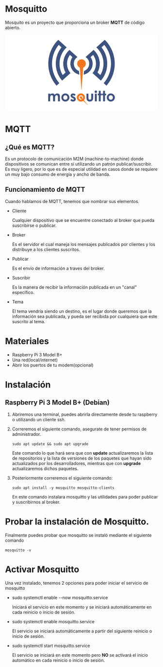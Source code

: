# Mosquitto
Mosquito es un proyecto que proporciona un broker **MQTT** de código abierto.

![mosquitto](imagenes/mosquitto.png)
# MQTT
## ¿Qué es MQTT?
Es un protocolo de comunicación M2M (machine-to-machine) donde dispositivos se comunican entre sí utilizando un patrón publicar/suscribir. Es muy ligero, por lo que es de especial utilidad en casos donde se requiere un muy bajo consumo de energía y ancho de banda.
## Funcionamiento de MQTT
Cuando hablamos de MQTT, tenemos que nombrar sus elementos.
- Cliente
  
  Cualquier dispositivo que se encuentre conectado al broker que pueda suscribirse o publicar.
- Broker
  
  Es el servidor el cual maneja los mensajes publicados por clientes y los distribuye a los clientes suscritos.
- Publicar
  
  Es el envío de información a traves del broker.
- Suscribir
  
  Es la manera de recibir la información publicada en un "canal" específico.
- Tema
  
  El tema vendría siendo un destino, es el lugar donde queremos que la información sea publicada, y pueda ser recibida por cualquiera que este suscrito al tema.

# Materiales
- Raspberry Pi 3 Model B+
- Una red(local/internet)
- Abrir los puertos de tu modem(opcional)
# Instalación
## Raspberry Pi 3 Model B+ (Debian)
1. Abriremos una terminal, puedes abrirla directamente desde tu raspberry o utilizando un cliente ssh.
2. Correremos el siguiente comando, asegurate de tener permisos de administrador.
   
   `sudo apt update && sudo apt upgrade`

   Este comando lo que hará sera que con **update** actualizaremos la lista de repositorios y la lista de versiones de los paquetes que hayan sido actualizados por los desarrolladores, mientras que con **upgrade** actualizaremos dichos paquetes.
3. Posteriormente correremos el siguiente comando:
   
   `sudo apt install -y mosquitto mosquitto-clients`

   En este comando instalara mosquitto y las utilidades para poder publicar y suscribirnos al broker.

# Probar la instalación de Mosquitto.
Finalmente puedes probar que mosquitto se instaló mediante el siguiente comando

`mosquitto -v`
# Activar Mosquitto
Una vez instalado, tenemos 2 opciones para poder iniciar el servicio de mosquitto

- sudo systemctl enable --now mosquitto.service
  
  Iniciará el servicio en este momento y se iniciará automáticamente en cada reinicio o inicio de sesión.
- sudo systemctl enable mosquitto.service
  
  El servicio se iniciará automáticamente a partir del siguiente reinicio o inicio de sesión.
- sudo systemctl start mosquitto.service
  
  El servicio se iniciará en este momento pero **NO** se activará el inicio automático en cada reinicio o inicio de sesión.
